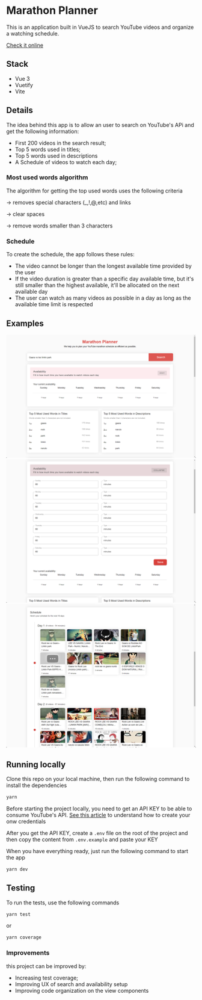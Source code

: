 # Marathon Planner

This is an application built in VueJS to search YouTube videos and organize a watching schedule.

[Check it online](https://marathon-planner.vercel.app/)

## Stack

- Vue 3
- Vuetify
- Vite

## Details

The idea behind this app is to allow an user to search on YouTube's APi and get the following information:

- First 200 videos in the search result;
- Top 5 words used in titles;
- Top 5 words used in descriptions
- A Schedule of videos to watch each day;

### Most used words algorithm

The algorithm for getting the top used words uses the following criteria

-> removes special characters (\_,!,@,etc) and links

-> clear spaces

-> remove words smaller than 3 characters

### Schedule

To create the schedule, the app follows these rules:

- The video cannot be longer than the longest available time provided by the user
- If the video duration is greater than a specific day available time, but it's still smaller than the highest available, it'll be allocated on the next available day
- The user can watch as many videos as possible in a day as long as the available time limit is respected

## Examples

![Searching for youtube videos](/docs/images/search-with-results.png "Search")
![User availability](/docs/images/availability-form.png "Availability")
![Watching schedule](/docs/images/schedule.png "Schedule")

## Running locally

Clone this repo on your local machine, then run the following command to install the dependencies

```bash
yarn
```

Before starting the project locally, you need to get an API KEY to be able to consume YouTube's API. [See this article](https://developers.google.com/youtube/registering_an_application) to understand how to create your onw credentials

After you get the API KEY, create a `.env` file on the root of the project and then copy the content from `.env.example` and paste your KEY

When you have everything ready, just run the following command to start the app

```bash
yarn dev
```

## Testing

To run the tests, use the following commands

```bash
yarn test
```

or

```bash
yarn coverage
```

### Improvements

this project can be improved by:

- Increasing test coverage;
- Improving UX of search and availability setup
- Improving code organization on the view components
